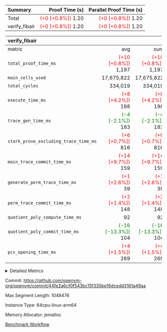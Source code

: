 | Summary | Proof Time (s) | Parallel Proof Time (s) |
|:---|---:|---:|
| Total | <span style='color: red'>(+0 [+0.8%])</span> 1.20 | <span style='color: red'>(+0 [+0.8%])</span> 1.20 |
| verify_fibair | <span style='color: red'>(+0 [+0.8%])</span> 1.20 | <span style='color: red'>(+0 [+0.8%])</span> 1.20 |


| verify_fibair |||||
|:---|---:|---:|---:|---:|
|metric|avg|sum|max|min|
| `total_proof_time_ms ` | <span style='color: red'>(+10 [+0.8%])</span> 1,197 | <span style='color: red'>(+10 [+0.8%])</span> 1,197 | <span style='color: red'>(+10 [+0.8%])</span> 1,197 | <span style='color: red'>(+10 [+0.8%])</span> 1,197 |
| `main_cells_used     ` |  17,675,822 |  17,675,822 |  17,675,822 |  17,675,822 |
| `total_cycles        ` |  334,019 |  334,019 |  334,019 |  334,019 |
| `execute_time_ms     ` | <span style='color: red'>(+8 [+4.2%])</span> 198 | <span style='color: red'>(+8 [+4.2%])</span> 198 | <span style='color: red'>(+8 [+4.2%])</span> 198 | <span style='color: red'>(+8 [+4.2%])</span> 198 |
| `trace_gen_time_ms   ` | <span style='color: green'>(-4 [-2.1%])</span> 183 | <span style='color: green'>(-4 [-2.1%])</span> 183 | <span style='color: green'>(-4 [-2.1%])</span> 183 | <span style='color: green'>(-4 [-2.1%])</span> 183 |
| `stark_prove_excluding_trace_time_ms` | <span style='color: red'>(+6 [+0.7%])</span> 816 | <span style='color: red'>(+6 [+0.7%])</span> 816 | <span style='color: red'>(+6 [+0.7%])</span> 816 | <span style='color: red'>(+6 [+0.7%])</span> 816 |
| `main_trace_commit_time_ms` | <span style='color: red'>(+14 [+9.7%])</span> 159 | <span style='color: red'>(+14 [+9.7%])</span> 159 | <span style='color: red'>(+14 [+9.7%])</span> 159 | <span style='color: red'>(+14 [+9.7%])</span> 159 |
| `generate_perm_trace_time_ms` | <span style='color: red'>(+1 [+2.6%])</span> 39 | <span style='color: red'>(+1 [+2.6%])</span> 39 | <span style='color: red'>(+1 [+2.6%])</span> 39 | <span style='color: red'>(+1 [+2.6%])</span> 39 |
| `perm_trace_commit_time_ms` | <span style='color: red'>(+2 [+1.4%])</span> 148 | <span style='color: red'>(+2 [+1.4%])</span> 148 | <span style='color: red'>(+2 [+1.4%])</span> 148 | <span style='color: red'>(+2 [+1.4%])</span> 148 |
| `quotient_poly_compute_time_ms` |  92 |  92 |  92 |  92 |
| `quotient_poly_commit_time_ms` | <span style='color: green'>(-16 [-13.3%])</span> 104 | <span style='color: green'>(-16 [-13.3%])</span> 104 | <span style='color: green'>(-16 [-13.3%])</span> 104 | <span style='color: green'>(-16 [-13.3%])</span> 104 |
| `pcs_opening_time_ms ` | <span style='color: red'>(+4 [+1.5%])</span> 269 | <span style='color: red'>(+4 [+1.5%])</span> 269 | <span style='color: red'>(+4 [+1.5%])</span> 269 | <span style='color: red'>(+4 [+1.5%])</span> 269 |



<details>
<summary>Detailed Metrics</summary>

|  | verify_program_compile_ms | total_cells | stark_prove_excluding_trace_time_ms | quotient_poly_compute_time_ms | quotient_poly_commit_time_ms | perm_trace_commit_time_ms | pcs_opening_time_ms | main_trace_commit_time_ms |
| --- | --- | --- | --- | --- | --- | --- | --- |
|  | 7 | 65,536 | 36 | 1 | 6 | 0 | 21 | 7 | 

| air_name | rows | quotient_deg | main_cols | interactions | constraints | cells |
| --- | --- | --- | --- | --- | --- | --- |
| AccessAdapterAir<2> |  | 2 |  | 5 | 12 |  | 
| AccessAdapterAir<4> |  | 2 |  | 5 | 12 |  | 
| AccessAdapterAir<8> |  | 2 |  | 5 | 12 |  | 
| FibonacciAir | 32,768 | 1 | 2 |  | 5 | 65,536 | 
| FriReducedOpeningAir |  | 2 |  | 39 | 71 |  | 
| JalRangeCheckAir |  | 2 |  | 9 | 14 |  | 
| NativePoseidon2Air<BabyBearParameters>, 1> |  | 2 |  | 136 | 572 |  | 
| PhantomAir |  | 2 |  | 3 | 5 |  | 
| ProgramAir |  | 1 |  | 1 | 4 |  | 
| VariableRangeCheckerAir |  | 1 |  | 1 | 4 |  | 
| VmAirWrapper<AluNativeAdapterAir, FieldArithmeticCoreAir> |  | 2 |  | 15 | 27 |  | 
| VmAirWrapper<BranchNativeAdapterAir, BranchEqualCoreAir<1> |  | 2 |  | 11 | 25 |  | 
| VmAirWrapper<NativeAdapterAir<2, 0>, PublicValuesCoreAir> |  | 2 |  | 11 | 29 |  | 
| VmAirWrapper<NativeLoadStoreAdapterAir<1>, NativeLoadStoreCoreAir<1> |  | 2 |  | 15 | 20 |  | 
| VmAirWrapper<NativeLoadStoreAdapterAir<4>, NativeLoadStoreCoreAir<4> |  | 2 |  | 15 | 20 |  | 
| VmAirWrapper<NativeVectorizedAdapterAir<4>, FieldExtensionCoreAir> |  | 2 |  | 15 | 27 |  | 
| VmConnectorAir |  | 2 |  | 5 | 11 |  | 
| VolatileBoundaryAir |  | 2 |  | 7 | 19 |  | 

| group | trace_gen_time_ms | total_proof_time_ms | total_cycles | total_cells | stark_prove_excluding_trace_time_ms | quotient_poly_compute_time_ms | quotient_poly_commit_time_ms | perm_trace_commit_time_ms | pcs_opening_time_ms | main_trace_commit_time_ms | main_cells_used | generate_perm_trace_time_ms | execute_time_ms |
| --- | --- | --- | --- | --- | --- | --- | --- | --- | --- | --- | --- | --- | --- |
| verify_fibair | 183 | 1,197 | 334,019 | 62,474,410 | 816 | 92 | 104 | 148 | 269 | 159 | 17,675,822 | 39 | 198 | 

| group | air_name | rows | prep_cols | perm_cols | main_cols | cells |
| --- | --- | --- | --- | --- | --- | --- |
| verify_fibair | AccessAdapterAir<2> | 131,072 |  | 16 | 11 | 3,538,944 | 
| verify_fibair | AccessAdapterAir<4> | 65,536 |  | 16 | 13 | 1,900,544 | 
| verify_fibair | AccessAdapterAir<8> | 128 |  | 16 | 17 | 4,224 | 
| verify_fibair | FriReducedOpeningAir | 2,048 |  | 84 | 27 | 227,328 | 
| verify_fibair | JalRangeCheckAir | 32,768 |  | 28 | 12 | 1,310,720 | 
| verify_fibair | NativePoseidon2Air<BabyBearParameters>, 1> | 32,768 |  | 312 | 398 | 23,265,280 | 
| verify_fibair | PhantomAir | 16,384 |  | 12 | 6 | 294,912 | 
| verify_fibair | ProgramAir | 8,192 |  | 8 | 10 | 147,456 | 
| verify_fibair | VariableRangeCheckerAir | 262,144 | 2 | 8 | 1 | 2,359,296 | 
| verify_fibair | VmAirWrapper<AluNativeAdapterAir, FieldArithmeticCoreAir> | 262,144 |  | 36 | 29 | 17,039,360 | 
| verify_fibair | VmAirWrapper<BranchNativeAdapterAir, BranchEqualCoreAir<1> | 32,768 |  | 28 | 23 | 1,671,168 | 
| verify_fibair | VmAirWrapper<NativeLoadStoreAdapterAir<1>, NativeLoadStoreCoreAir<1> | 65,536 |  | 40 | 21 | 3,997,696 | 
| verify_fibair | VmAirWrapper<NativeLoadStoreAdapterAir<4>, NativeLoadStoreCoreAir<4> | 32,768 |  | 40 | 27 | 2,195,456 | 
| verify_fibair | VmAirWrapper<NativeVectorizedAdapterAir<4>, FieldExtensionCoreAir> | 32,768 |  | 36 | 38 | 2,424,832 | 
| verify_fibair | VmConnectorAir | 2 | 1 | 16 | 5 | 42 | 
| verify_fibair | VolatileBoundaryAir | 65,536 |  | 20 | 12 | 2,097,152 | 

| group | trace_height_constraint | weighted_sum | threshold |
| --- | --- | --- | --- |
| verify_fibair | 0 | 1,085,444 | 2,013,265,921 | 
| verify_fibair | 1 | 5,411,200 | 2,013,265,921 | 
| verify_fibair | 2 | 542,722 | 2,013,265,921 | 
| verify_fibair | 3 | 5,476,612 | 2,013,265,921 | 
| verify_fibair | 4 | 65,536 | 2,013,265,921 | 
| verify_fibair | 5 | 12,851,850 | 2,013,265,921 | 

| trace_height_constraint | threshold |
| --- | --- |
| 0 | 2,013,265,921 | 

</details>


Commit: https://github.com/openvm-org/openvm/commit/44fe2a6cf0f543bc15f335be16dcedd3161a49aa

Max Segment Length: 1048476

Instance Type: 64cpu-linux-arm64

Memory Allocator: jemalloc

[Benchmark Workflow](https://github.com/openvm-org/openvm/actions/runs/15386042427)
